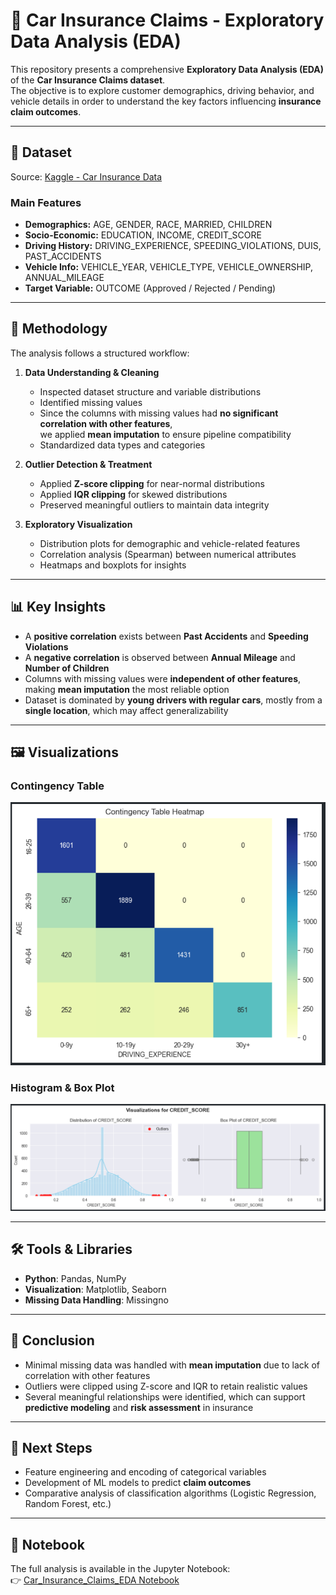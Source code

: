 # 🚗 Car Insurance Claims - Exploratory Data Analysis (EDA)

This repository presents a comprehensive **Exploratory Data Analysis (EDA)** of the **Car Insurance Claims dataset**.  
The objective is to explore customer demographics, driving behavior, and vehicle details in order to understand the key factors influencing **insurance claim outcomes**.

---

## 📂 Dataset
Source: [Kaggle - Car Insurance Data](https://www.kaggle.com/datasets/sagnik1511/car-insurance-data)

### Main Features
- **Demographics:** AGE, GENDER, RACE, MARRIED, CHILDREN  
- **Socio-Economic:** EDUCATION, INCOME, CREDIT_SCORE  
- **Driving History:** DRIVING_EXPERIENCE, SPEEDING_VIOLATIONS, DUIS, PAST_ACCIDENTS  
- **Vehicle Info:** VEHICLE_YEAR, VEHICLE_TYPE, VEHICLE_OWNERSHIP, ANNUAL_MILEAGE  
- **Target Variable:** OUTCOME (Approved / Rejected / Pending)

---

## 🔎 Methodology
The analysis follows a structured workflow:

1. **Data Understanding & Cleaning**  
   - Inspected dataset structure and variable distributions  
   - Identified missing values  
   - Since the columns with missing values had **no significant correlation with other features**,  
     we applied **mean imputation** to ensure pipeline compatibility  
   - Standardized data types and categories  

2. **Outlier Detection & Treatment**  
   - Applied **Z-score clipping** for near-normal distributions  
   - Applied **IQR clipping** for skewed distributions  
   - Preserved meaningful outliers to maintain data integrity  

3. **Exploratory Visualization**  
   - Distribution plots for demographic and vehicle-related features  
   - Correlation analysis (Spearman) between numerical attributes  
   - Heatmaps and boxplots for insights  

---

## 📊 Key Insights
- A **positive correlation** exists between **Past Accidents** and **Speeding Violations**  
- A **negative correlation** is observed between **Annual Mileage** and **Number of Children**  
- Columns with missing values were **independent of other features**, making **mean imputation** the most reliable option  
- Dataset is dominated by **young drivers with regular cars**, mostly from a **single location**, which may affect generalizability  

---

## 🖼️ Visualizations

### Contingency Table  
![Contingency Table](images/contingency_table.png)

### Histogram & Box Plot  
![Histogram and Box Plot](images/Histogram_&_Box_plot.png)

---

## 🛠️ Tools & Libraries
- **Python**: Pandas, NumPy  
- **Visualization**: Matplotlib, Seaborn  
- **Missing Data Handling**: Missingno  

---

## 📌 Conclusion
- Minimal missing data was handled with **mean imputation** due to lack of correlation with other features  
- Outliers were clipped using Z-score and IQR to retain realistic values  
- Several meaningful relationships were identified, which can support **predictive modeling** and **risk assessment** in insurance  

---

## 🚀 Next Steps
- Feature engineering and encoding of categorical variables  
- Development of ML models to predict **claim outcomes**  
- Comparative analysis of classification algorithms (Logistic Regression, Random Forest, etc.)  

---

## 📒 Notebook
The full analysis is available in the Jupyter Notebook:  
👉 [Car_Insurance_Claims_EDA Notebook](notebooks/notebook.ipynb)
